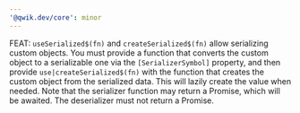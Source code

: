 ```yaml
---
'@qwik.dev/core': minor
---
```


FEAT: `useSerialized$(fn)` and `createSerialized$(fn)` allow serializing custom objects. You must provide a
function that converts the custom object to a serializable one via the `[SerializerSymbol]`
property, and then provide `use|createSerialized$(fn)` with the function that creates the custom object
from the serialized data. This will lazily create the value when needed. Note that the serializer
function may return a Promise, which will be awaited. The deserializer must not return a Promise.
